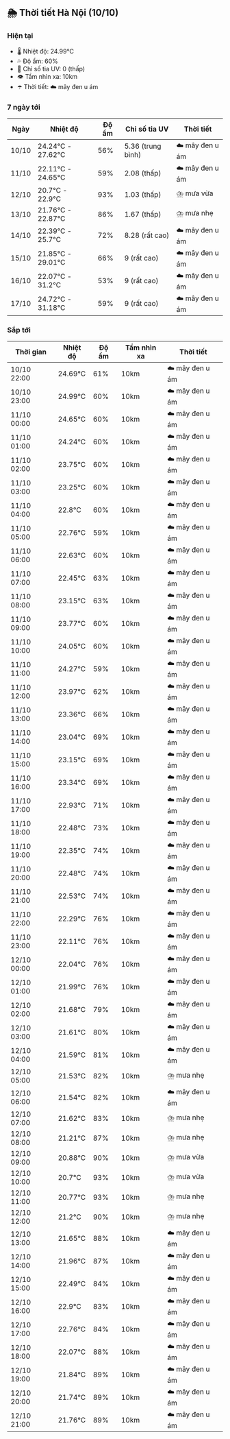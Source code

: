 ## 🌦️ Thời tiết Hà Nội (10/10)

### Hiện tại

- 🌡️ Nhiệt độ: 24.99℃
- 💦 Độ ẩm: 60%
- 🌟 Chỉ số tia UV: 0 (thấp)
- 👁️ Tầm nhìn xa: 10km
- ☂️ Thời tiết: ☁️ mây đen u ám

### 7 ngày tới

| Ngày | Nhiệt độ | Độ ẩm | Chỉ số tia UV | Thời tiết |
| --- | --- | --- | --- | --- |
| 10/10 | 24.24℃ - 27.62℃ | 56% | 5.36 (trung bình) | ☁️ mây đen u ám |
| 11/10 | 22.11℃ - 24.65℃ | 59% | 2.08 (thấp) | ☁️ mây đen u ám |
| 12/10 | 20.7℃ - 22.9℃ | 93% | 1.03 (thấp) | ⛈️ mưa vừa |
| 13/10 | 21.76℃ - 22.87℃ | 86% | 1.67 (thấp) | ⛈️ mưa nhẹ |
| 14/10 | 22.39℃ - 25.7℃ | 72% | 8.28 (rất cao) | ☁️ mây đen u ám |
| 15/10 | 21.85℃ - 29.01℃ | 66% | 9 (rất cao) | ☁️ mây đen u ám |
| 16/10 | 22.07℃ - 31.2℃ | 53% | 9 (rất cao) | ☁️ mây đen u ám |
| 17/10 | 24.72℃ - 31.18℃ | 59% | 9 (rất cao) | ☁️ mây đen u ám |

### Sắp tới

| Thời gian | Nhiệt độ | Độ ẩm | Tầm nhìn xa | Thời tiết |
| --- | --- | --- | --- | --- |
| 10/10 22:00 | 24.69℃ | 61% | 10km | ☁️ mây đen u ám |
| 10/10 23:00 | 24.99℃ | 60% | 10km | ☁️ mây đen u ám |
| 11/10 00:00 | 24.65℃ | 60% | 10km | ☁️ mây đen u ám |
| 11/10 01:00 | 24.24℃ | 60% | 10km | ☁️ mây đen u ám |
| 11/10 02:00 | 23.75℃ | 60% | 10km | ☁️ mây đen u ám |
| 11/10 03:00 | 23.25℃ | 60% | 10km | ☁️ mây đen u ám |
| 11/10 04:00 | 22.8℃ | 60% | 10km | ☁️ mây đen u ám |
| 11/10 05:00 | 22.76℃ | 59% | 10km | ☁️ mây đen u ám |
| 11/10 06:00 | 22.63℃ | 60% | 10km | ☁️ mây đen u ám |
| 11/10 07:00 | 22.45℃ | 63% | 10km | ☁️ mây đen u ám |
| 11/10 08:00 | 23.15℃ | 63% | 10km | ☁️ mây đen u ám |
| 11/10 09:00 | 23.77℃ | 60% | 10km | ☁️ mây đen u ám |
| 11/10 10:00 | 24.05℃ | 60% | 10km | ☁️ mây đen u ám |
| 11/10 11:00 | 24.27℃ | 59% | 10km | ☁️ mây đen u ám |
| 11/10 12:00 | 23.97℃ | 62% | 10km | ☁️ mây đen u ám |
| 11/10 13:00 | 23.36℃ | 66% | 10km | ☁️ mây đen u ám |
| 11/10 14:00 | 23.04℃ | 69% | 10km | ☁️ mây đen u ám |
| 11/10 15:00 | 23.15℃ | 69% | 10km | ☁️ mây đen u ám |
| 11/10 16:00 | 23.34℃ | 69% | 10km | ☁️ mây đen u ám |
| 11/10 17:00 | 22.93℃ | 71% | 10km | ☁️ mây đen u ám |
| 11/10 18:00 | 22.48℃ | 73% | 10km | ☁️ mây đen u ám |
| 11/10 19:00 | 22.35℃ | 74% | 10km | ☁️ mây đen u ám |
| 11/10 20:00 | 22.48℃ | 74% | 10km | ☁️ mây đen u ám |
| 11/10 21:00 | 22.53℃ | 74% | 10km | ☁️ mây đen u ám |
| 11/10 22:00 | 22.29℃ | 76% | 10km | ☁️ mây đen u ám |
| 11/10 23:00 | 22.11℃ | 76% | 10km | ☁️ mây đen u ám |
| 12/10 00:00 | 22.04℃ | 76% | 10km | ☁️ mây đen u ám |
| 12/10 01:00 | 21.99℃ | 76% | 10km | ☁️ mây đen u ám |
| 12/10 02:00 | 21.68℃ | 79% | 10km | ☁️ mây đen u ám |
| 12/10 03:00 | 21.61℃ | 80% | 10km | ☁️ mây đen u ám |
| 12/10 04:00 | 21.59℃ | 81% | 10km | ☁️ mây đen u ám |
| 12/10 05:00 | 21.53℃ | 82% | 10km | ⛈️ mưa nhẹ |
| 12/10 06:00 | 21.54℃ | 82% | 10km | ☁️ mây đen u ám |
| 12/10 07:00 | 21.62℃ | 83% | 10km | ⛈️ mưa nhẹ |
| 12/10 08:00 | 21.21℃ | 87% | 10km | ⛈️ mưa nhẹ |
| 12/10 09:00 | 20.88℃ | 90% | 10km | ⛈️ mưa vừa |
| 12/10 10:00 | 20.7℃ | 93% | 10km | ⛈️ mưa vừa |
| 12/10 11:00 | 20.77℃ | 93% | 10km | ⛈️ mưa nhẹ |
| 12/10 12:00 | 21.2℃ | 90% | 10km | ⛈️ mưa nhẹ |
| 12/10 13:00 | 21.65℃ | 88% | 10km | ☁️ mây đen u ám |
| 12/10 14:00 | 21.96℃ | 87% | 10km | ☁️ mây đen u ám |
| 12/10 15:00 | 22.49℃ | 84% | 10km | ☁️ mây đen u ám |
| 12/10 16:00 | 22.9℃ | 83% | 10km | ☁️ mây đen u ám |
| 12/10 17:00 | 22.76℃ | 84% | 10km | ☁️ mây đen u ám |
| 12/10 18:00 | 22.07℃ | 88% | 10km | ☁️ mây đen u ám |
| 12/10 19:00 | 21.84℃ | 89% | 10km | ☁️ mây đen u ám |
| 12/10 20:00 | 21.74℃ | 89% | 10km | ☁️ mây đen u ám |
| 12/10 21:00 | 21.76℃ | 89% | 10km | ☁️ mây đen u ám |
